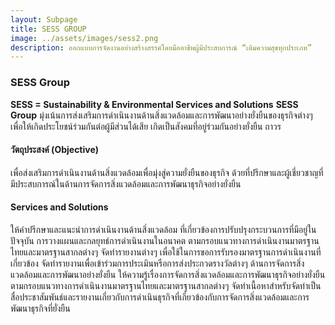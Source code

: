 ```yaml
---
layout: Subpage
title: SESS GROUP
image: ../assets/images/sess2.png
description: ออกแบบการจัดงานอย่างสร้างสรรค์โดยมืออาชีพผู้มีประสบการณ์ “เติมความสุขทุกประเภท”
---
```




<section>
	<h3>SESS Group</h3>
	<b>SESS = Sustainability & Environmental Services and Solutions</b>
	<b>SESS Group</b> มุ่งเน้นการส่งเสริมการดำเนินงานด้านสิ่งแวดล้อมและการพัฒนาอย่างยั่งยืนของธุรกิจต่างๆ เพื่อให้เกิดประโยชน์ร่วมกันต่อผู้มีส่วนได้เสีย เกิดเป็นสังคมที่อยู่ร่วมกันอย่างยั่งยืน ถาวร 
</section>

<section>
	<h4>วัตถุประสงค์ (Objective)</h4>
	เพื่อส่งเสริมการดำเนินงานด้านสิ่งแวดล้อมเพื่อมุ่งสู่ความยั่งยืนของธุรกิจ ด้วยที่ปรึกษาและผู้เชี่ยวชาญที่มีประสบการณ์ในด้านการจัดการสิ่งแวดล้อมและการพัฒนาธุรกิจอย่างยั่งยืน  
	</section><section>
	<h4>Services and Solutions</h4>
	ให้คำปรึกษาและแนะนำการดำเนินงานด้านสิ่งแวดล้อม ที่เกี่ยวข้องการปรับปรุงกระบวนการที่มีอยู่ในปัจจุบัน การวางแผนและกลยุทธ์การดำเนินงานในอนาคต ตามกรอบแนวทางการดำเนินงานมาตรฐานไทยและมาตรฐานสากลต่างๆ 
	จัดทำรายงานต่างๆ เพื่อใช้ในการขอการรับรองมาตรฐานการดำเนินงานที่เกี่ยวข้อง 
	จัดทำรายงานเพื่อเข้าร่วมการประเมินหรือการส่งประกวดรางวัลต่างๆ ด้านการจัดการสิ่งแวดล้อมและการพัฒนาอย่างยั่งยืน
	ให้ความรู้เรื่องการจัดการสิ่งแวดล้อมและการพัฒนาธุรกิจอย่างยั่งยืนตามกรอบแนวทางการดำเนินงานมาตรฐานไทยและมาตรฐานสากลต่างๆ 
	จัดทำเนื้อหาสำหรับจัดทำเป็นสื่อประชาสัมพันธ์และรายงานเกี่ยวกับการดำเนินธุรกิจที่เกี่ยวข้องกับการจัดการสิ่งแวดล้อมและการพัฒนาธุรกิจที่ยั่งยืน 
</section>